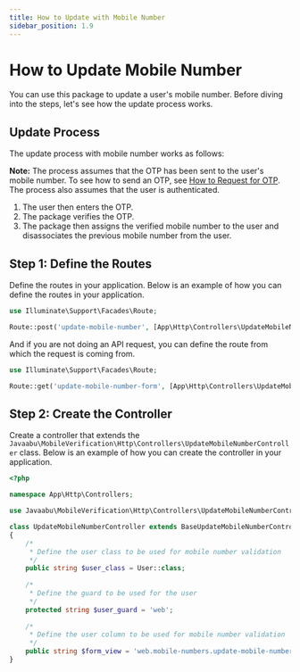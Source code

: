 ```yaml
---
title: How to Update with Mobile Number
sidebar_position: 1.9
---
```


# How to Update Mobile Number
You can use this package to update a user's mobile number. Before diving into the steps, let's see how the update process works.

## Update Process
The update process with mobile number works as follows:

**Note:** The process assumes that the OTP has been sent to the user's mobile number. To see how to send an OTP, see [How to Request for OTP](how-to-request-otp.md). The process also assumes that the user is authenticated.
1. The user then enters the OTP.
2. The package verifies the OTP.
3. The package then assigns the verified mobile number to the user and disassociates the previous mobile number from the user.

## Step 1: Define the Routes
Define the routes in your application. Below is an example of how you can define the routes in your application.

```php
use Illuminate\Support\Facades\Route;

Route::post('update-mobile-number', [App\Http\Controllers\UpdateMobileNumberController::class, 'update'])->name('mobile-numbers.update-mobile-number');
```

And if you are not doing an API request, you can define the route from which the request is coming from.

```php
use Illuminate\Support\Facades\Route;

Route::get('update-mobile-number-form', [App\Http\Controllers\UpdateMobileNumberController::class, 'showUpdateForm'])->name('mobile-numbers.update-mobile-number-form');
```

## Step 2: Create the Controller
Create a controller that extends the `Javaabu\MobileVerification\Http\Controllers\UpdateMobileNumberController` class. Below is an example of how you can create the controller in your application.

```php
<?php

namespace App\Http\Controllers;

use Javaabu\MobileVerification\Http\Controllers\UpdateMobileNumberController as BaseUpdateMobileNumberController;

class UpdateMobileNumberController extends BaseUpdateMobileNumberController
{
    /*
     * Define the user class to be used for mobile number validation
     */
    public string $user_class = User::class;
    
    /*
     * Define the guard to be used for the user
     */
    protected string $user_guard = 'web';
    
    /*
     * Define the user column to be used for mobile number validation
     */
    public string $form_view = 'web.mobile-numbers.update-mobile-number-form';
}
```
